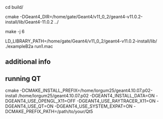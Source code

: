 
cd build/

cmake -DGeant4_DIR=/home/gate/Geant4/v11_0_2/geant4-v11.0.2-install/lib/Geant4-11.0.2 ../

make -j 6

LD_LIBRARY_PATH=/home/gate/Geant4/v11_0_2/geant4-v11.0.2-install/lib/ ./exampleB2a run1.mac 


## additional info

## running QT
cmake -DCMAKE_INSTALL_PREFIX=/home/lorgum25/geant4.10.07.p02-install /home/lorgum25/geant4.10.07.p02 -DGEANT4_INSTALL_DATA=ON -DGEANT4_USE_OPENGL_X11=OFF -DGEANT4_USE_RAYTRACER_X11=ON -DGEANT4_USE_QT=ON -DGEANT4_USE_SYSTEM_EXPAT=ON -DCMAKE_PREFIX_PATH=/path/to/your/Qt5